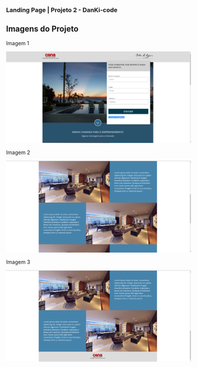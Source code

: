 ### Landing Page | Projeto 2 - DanKi-code

<h2>Imagens do Projeto</h2>

<p>Imagem 1</p>

![alt text](/img/form.png)

<p>Imagem 2</p>

![alt text](/img/galeria.png)

<p>Imagem 3</p>

![alt text](/img/footer.png)